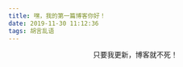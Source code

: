 ```yaml
---
title: 嘿，我的第一篇博客你好！
date: 2019-11-30 11:12:36
tags: 胡言乱语
---
```

<center>
    只要我更新，博客就不死！
</center>
